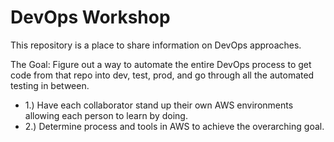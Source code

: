 # DevOps Workshop

This repository is a place to share information on DevOps approaches.

The Goal: Figure out a way to automate the entire DevOps process to get code from that repo into dev, test, prod, and go through all the automated testing in between.

* 1.) Have each collaborator stand up their own AWS environments allowing each person to learn by doing.
* 2.) Determine process and tools in AWS to achieve the overarching goal.
